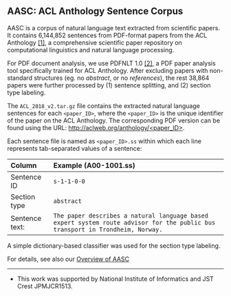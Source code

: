 ## AASC: ACL Anthology Sentence Corpus

AASC is a corpus of natural language text extracted from scientific papers.
It contains 6,144,852 sentences from PDF-format papers from the ACL Anthology [[1]](http://aclanthology.info/), a comprehensive scientific paper repository on computational linguistics and natural language processing.

For PDF document analysis, we use PDFNLT 1.0 [[2]](https://github.com/KMCS-NII/PDFNLT-1.0), a PDF paper analysis tool specifically trained for ACL Anthology. After excluding papers with non-standard structures (eg. no _abstract_, or no _references_), the rest 38,864 papers were further processed by (1) sentence splitting, and (2) section type labeling.

The `ACL_2018_v2.tar.gz` file contains the extracted natural language sentences for each `<paper_ID>`, where the `<paper_ID>` is the unique identifier of the paper on the ACL Anthology. The corresponding PDF version can be found using the URL:
[http://aclweb.org/anthology/<paper_ID>](http://aclweb.org/anthology/<paper_ID>).

Each sentence file is named as `<paper_ID>.ss` within which each line represents tab-separated values of a sentence:

|Column|Example  (A00-1001.ss)|
|:-----------|:-----------|
| Sentence ID | `s-1-1-0-0` |
| Section type | `abstract` | 
| Sentence text: | `The paper describes a natural language based expert system route advisor for the public bus transport in Trondheim, Norway.` |

A simple dictionary-based classifier was used for the section type labeling.

For details, see also our [Overview of AASC](https://github.com/KMCS-NII/AASC.md)

---
* This work was supported by National Institute of Informatics and JST Crest JPMJCR1513.
